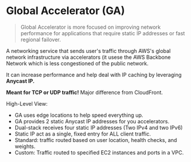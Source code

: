 # Global Accelerator (GA)

> Global Accelerator is more focused on improving network performance for applications that require static IP addresses or fast regional failover.



A networking service that sends user's traffic through AWS's global network infrastructure via accelerators (it usese the AWS Backbone Network which  is less congestioned of the public network.&#x20;

It can increase performance and help deal with IP caching by leveraging **Anycast IP.**

**Meant for TCP or UDP traffic!** Major difference from CloudFront.&#x20;

High-Level View:

* GA uses edge locations to help speed everything up.
* GA provides 2 static Anycast IP addresses for you accelerators.
* Dual-stack receives four static IP addresses (Two IPv4 and two IPv6)
* Static IP act as a single, fixed entry for ALL client traffic.&#x20;
* Standard: traffic routed based on user location, health checks, and weights.
* Custom: Traffic routed to specified EC2 instances and ports in a VPC.
